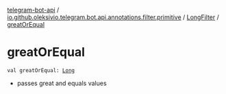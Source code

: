 [telegram-bot-api](../../index.md) / [io.github.oleksivio.telegram.bot.api.annotations.filter.primitive](../index.md) / [LongFilter](index.md) / [greatOrEqual](./great-or-equal.md)

# greatOrEqual

`val greatOrEqual: `[`Long`](https://kotlinlang.org/api/latest/jvm/stdlib/kotlin/-long/index.html)
* passes great and equals values
